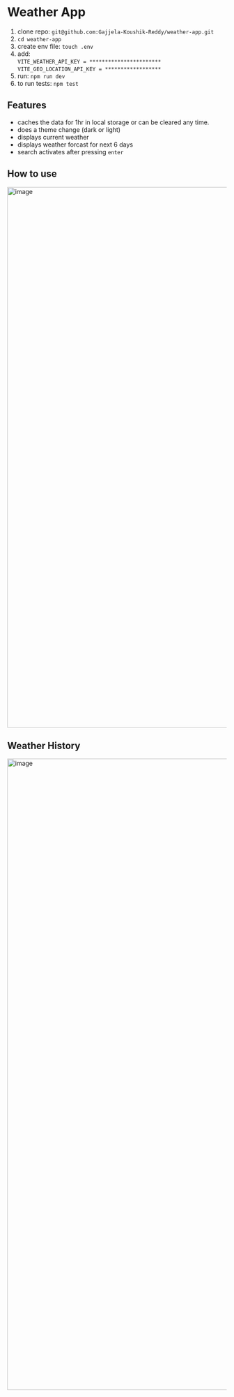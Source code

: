 # Weather App
1. clone repo: `git@github.com:Gajjela-Koushik-Reddy/weather-app.git`
2. `cd weather-app`
3. create env file: `touch .env`
4. add:  
`VITE_WEATHER_API_KEY = ***********************`   
`VITE_GEO_LOCATION_API_KEY = ******************`
5. run: `npm run dev`
6. to run tests: `npm test`

## Features
- caches the data for 1hr in local storage or can be cleared any time.
- does a theme change (dark or light)
- displays current weather
- displays weather forcast for next 6 days
- search activates after pressing `enter`

## How to use
<img width="1239" alt="image" src="https://github.com/user-attachments/assets/22d63867-3779-4f31-960f-8eaa481e14ac">

## Weather History
<img width="1447" alt="image" src="https://github.com/user-attachments/assets/410a40ca-8418-4ab7-a846-bd64bce87e5f">




